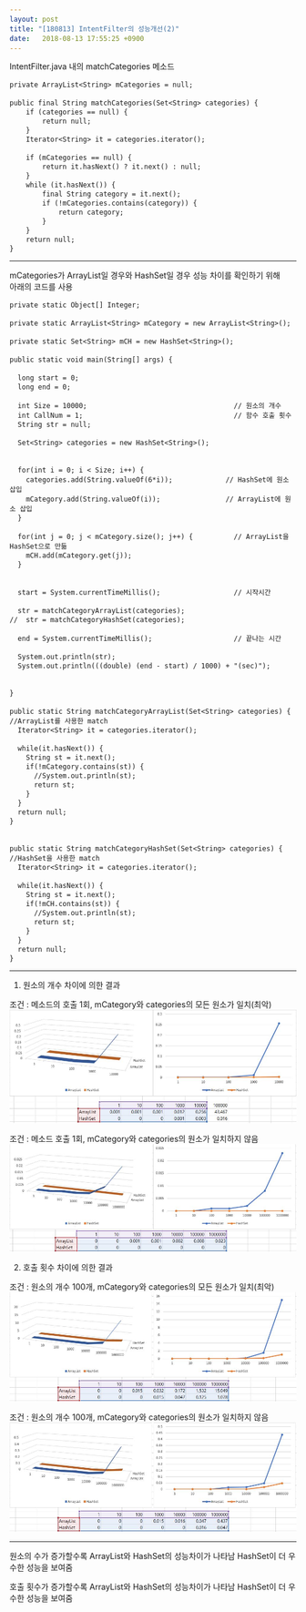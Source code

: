 ```yaml
---
layout: post
title: "[180813] IntentFilter의 성능개선(2)"
date:   2018-08-13 17:55:25 +0900
---
```


IntentFilter.java 내의 matchCategories 메소드

~~~
private ArrayList<String> mCategories = null;

public final String matchCategories(Set<String> categories) {
    if (categories == null) {
        return null;
    }
    Iterator<String> it = categories.iterator();

    if (mCategories == null) {
        return it.hasNext() ? it.next() : null;
    }
    while (it.hasNext()) {
        final String category = it.next();
        if (!mCategories.contains(category)) {
            return category;
        }
    }
    return null;
}
~~~

***

mCategories가 ArrayList일 경우와 HashSet일 경우 성능 차이를 확인하기 위해<br>
아래의 코드를 사용

~~~
private static Object[] Integer;

private static ArrayList<String> mCategory = new ArrayList<String>();  

private static Set<String> mCH = new HashSet<String>();

public static void main(String[] args) {

  long start = 0;
  long end = 0;

  int Size = 10000;                                    // 원소의 개수
  int CallNum = 1;                                     // 함수 호출 횟수
  String str = null;

  Set<String> categories = new HashSet<String>();                     


  for(int i = 0; i < Size; i++) {
    categories.add(String.valueOf(6*i));             // HashSet에 원소 삽입
    mCategory.add(String.valueOf(i));                // ArrayList에 원소 삽입
  }

  for(int j = 0; j < mCategory.size(); j++) {          // ArrayList을 HashSet으로 만듦
    mCH.add(mCategory.get(j));
  }


  start = System.currentTimeMillis();                  // 시작시간

  str = matchCategoryArrayList(categories);
//	str = matchCategoryHashSet(categories);

  end = System.currentTimeMillis();                    // 끝나는 시간

  System.out.println(str);
  System.out.println(((double) (end - start) / 1000) + "(sec)");


}

public static String matchCategoryArrayList(Set<String> categories) {   //ArrayList를 사용한 match
  Iterator<String> it = categories.iterator();

  while(it.hasNext()) {
    String st = it.next();
    if(!mCategory.contains(st)) {
      //System.out.println(st);
      return st;
    }
  }
  return null;
}


public static String matchCategoryHashSet(Set<String> categories) {     //HashSet을 사용한 match
  Iterator<String> it = categories.iterator();

  while(it.hasNext()) {
    String st = it.next();
    if(!mCH.contains(st)) {
      //System.out.println(st);
      return st;
    }
  }
  return null;
}
~~~

***
1. 원소의 개수 차이에 의한 결과

조건 : 메소드의 호출 1회, mCategory와 categories의 모든 원소가 일치(최악)
<img src="/assets/images/size_w.JPG">


조건 : 메소드 호출 1회, mCategory와 categories의 원소가 일치하지 않음
<img src="/assets/images/size_a.JPG">

2. 호출 횟수 차이에 의한 결과

조건 : 원소의 개수 100개, mCategory와 categories의 모든 원소가 일치(최악)
<img src="/assets/images/call_w.JPG">

조건 : 원소의 개수 100개, mCategory와 categories의 원소가 일치하지 않음
<img src="/assets/images/call_a.JPG">

***
원소의 수가 증가할수록 ArrayList와 HashSet의 성능차이가 나타남
HashSet이 더 우수한 성능을 보여줌
<br>

호출 횟수가 증가할수록 ArrayList와 HashSet의 성능차이가 나타남
HashSet이 더 우수한 성능을 보여줌
